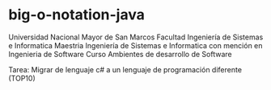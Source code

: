 # big-o-notation-java
Universidad Nacional Mayor de San Marcos
Facultad Ingeniería de Sistemas e Informatica
Maestria Ingeniería de Sistemas e Informatica con mención en Ingenieria de Software
Curso Ambientes de desarrollo de Software

Tarea: Migrar de lenguaje c# a un lenguaje de programación diferente (TOP10)